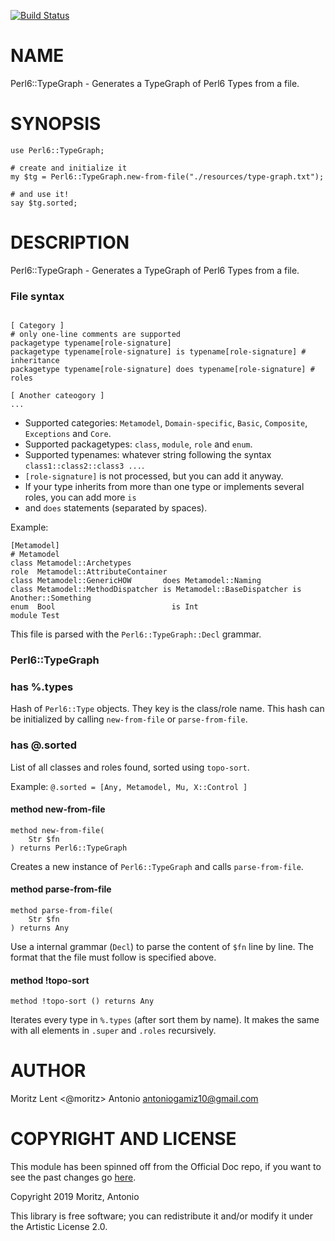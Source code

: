 [![Build Status](https://travis-ci.org/antoniogamiz/Perl6-TypeGraph.svg?branch=master)](https://travis-ci.org/antoniogamiz/Perl6-TypeGraph)

# NAME

Perl6::TypeGraph - Generates a TypeGraph of Perl6 Types from a file.

# SYNOPSIS

```perl6
use Perl6::TypeGraph;

# create and initialize it
my $tg = Perl6::TypeGraph.new-from-file("./resources/type-graph.txt");

# and use it!
say $tg.sorted;

```

# DESCRIPTION

Perl6::TypeGraph - Generates a TypeGraph of Perl6 Types from a file.

### File syntax

```

[ Category ]
# only one-line comments are supported
packagetype typename[role-signature]
packagetype typename[role-signature] is typename[role-signature] # inheritance
packagetype typename[role-signature] does typename[role-signature] # roles

[ Another cateogory ]
...
```

- Supported categories: `Metamodel`, `Domain-specific`, `Basic`, `Composite`, `Exceptions` and `Core`.
- Supported packagetypes: `class`, `module`, `role` and `enum`.
- Supported typenames: whatever string following the syntax `class1::class2::class3 ...`.
- `[role-signature]` is not processed, but you can add it anyway.
- If your type inherits from more than one type or implements several roles, you can add more `is`
- and `does` statements (separated by spaces).

Example:

```
[Metamodel]
# Metamodel
class Metamodel::Archetypes
role  Metamodel::AttributeContainer
class Metamodel::GenericHOW       does Metamodel::Naming
class Metamodel::MethodDispatcher is Metamodel::BaseDispatcher is Another::Something
enum  Bool                          is Int
module Test
```

This file is parsed with the `Perl6::TypeGraph::Decl` grammar.

### Perl6::TypeGraph

### has %.types

Hash of `Perl6::Type` objects. They key is the class/role name. This hash
can be initialized by calling `new-from-file` or `parse-from-file`.

### has @.sorted

List of all classes and roles found, sorted using `topo-sort`.

Example: `@.sorted = [Any, Metamodel, Mu, X::Control ]`

#### method new-from-file

```perl6
method new-from-file(
    Str $fn
) returns Perl6::TypeGraph
```

Creates a new instance of `Perl6::TypeGraph` and calls
`parse-from-file`.

#### method parse-from-file

```perl6
method parse-from-file(
    Str $fn
) returns Any
```

Use a internal grammar (`Decl`) to parse the content of `$fn` line by
line. The format that the file must follow is specified above.

#### method !topo-sort

```perl6
method !topo-sort () returns Any
```

Iterates every type in `%.types` (after sort them by name). It makes the same
with all elements in `.super` and `.roles` recursively.

# AUTHOR

Moritz Lent <@moritz>
Antonio <antoniogamiz10@gmail.com>

# COPYRIGHT AND LICENSE

This module has been spinned off from the Official Doc repo, if you want to see the past changes go
[here](https://github.com/perl6/doc).

Copyright 2019 Moritz, Antonio

This library is free software; you can redistribute it and/or modify it under the Artistic License 2.0.

